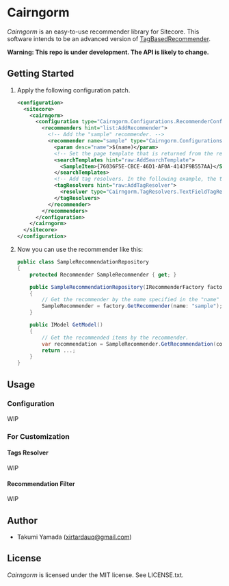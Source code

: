 # Cairngorm
*Cairngorm* is an easy-to-use recommender library for Sitecore. This software intends to be an advanced version of [TagBasedRecommender](https://github.com/xirtardauq/TagBasedRecommender).

**Warning: This repo is under development. The API is likely to change.**

## Getting Started
1. Apply the following configuration patch.
    ```xml
    <configuration>
      <sitecore>
        <cairngorm>
          <configuration type="Cairngorm.Configurations.RecommenderConfiguration, Cairngorm">
            <recommenders hint="list:AddRecommender">
              <!-- Add the "sample" recommender. -->
              <recommender name="sample" type="Cairngorm.Configurations.RecommenderSetting, Cairngorm">
                <param desc="name">$(name)</param>
                <!-- Set the page template that is returned from the recommender. -->
                <searchTemplates hint="raw:AddSearchTemplate">
                  <SampleItem>{76036F5E-CBCE-46D1-AF0A-4143F9B557AA}</SampleItem>
                </searchTemplates>
                <!-- Add tag resolvers. In the following example, the tags are contained in "Tags" field, separated by '|'. -->
				<tagResolvers hint="raw:AddTagResolver">
				  <resolver type="Cairngorm.TagResolvers.TextFieldTagResolver, Cairngorm" fieldName="Tags" delimiter="|" />
				</tagResolvers>
              </recommender>
            </recommenders>
          </configuration>
        </cairngorm>
      </sitecore>
    </configuration>
    ```
1. Now you can use the recommender like this:
    ```csharp
    public class SampleRecommendationRepository
    {
        protected Recommender SampleRecommender { get; }

        public SampleRecommendationRepository(IRecommenderFactory factory)
        {
            // Get the recommender by the name specified in the "name" attribute.
            SampleRecommender = factory.GetRecommender(name: "sample");
        }

        public IModel GetModel()
        {
            // Get the recommended items by the recommender.
            var recommendation = SampleRecommender.GetRecommendation(count: 5);
            return ...;
        }
    }
    ```

## Usage
### Configuration
WIP

### For Customization
#### Tags Resolver
WIP
#### Recommendation Filter
WIP

## Author
- Takumi Yamada (xirtardauq@gmail.com)

## License
*Cairngorm* is licensed under the MIT license. See LICENSE.txt.
